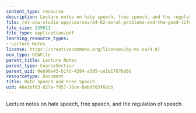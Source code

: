```yaml
---
content_type: resource
description: Lecture notes on hate speech, free speech, and the regulation of speech.
file: /ol-ocw-studio-app/courses/24-02-moral-problems-and-the-good-life-fall-2008/48e3bf03d27a795738cebabd703f68cb_lec_19.pdf
file_size: 139011
file_type: application/pdf
learning_resource_types:
- Lecture Notes
license: https://creativecommons.org/licenses/by-nc-sa/4.0/
ocw_type: OCWFile
parent_title: Lecture Notes
parent_type: CourseSection
parent_uid: 0eb98e43-b1fd-4284-a395-ce1b1767bd8d
resourcetype: Document
title: Hate Speech and Free Speech
uid: 48e3bf03-d27a-7957-38ce-babd703f68cb
---
```

Lecture notes on hate speech, free speech, and the regulation of speech.